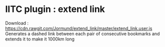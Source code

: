 # IITC plugin : extend link
Download : https://cdn.rawgit.com/Jormund/extend_link/master/extend_link.user.js
Generates a dashed link between each pair of consecutive bookmarks and extends it to make it 1000km long
